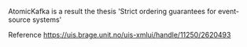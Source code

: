 AtomicKafka is a result the thesis 'Strict ordering guarantees for event-source systems'

Reference
https://uis.brage.unit.no/uis-xmlui/handle/11250/2620493
